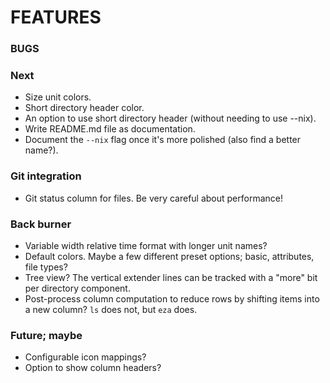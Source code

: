 # FEATURES

### BUGS

### Next
- Size unit colors.
- Short directory header color.
- An option to use short directory header (without needing to use --nix).
- Write README.md file as documentation.
- Document the `--nix` flag once it's more polished (also find a better name?).

### Git integration
- Git status column for files.  Be very careful about performance!

### Back burner
- Variable width relative time format with longer unit names?
- Default colors.  Maybe a few different preset options; basic, attributes, file types?
- Tree view?  The vertical extender lines can be tracked with a "more" bit per directory component.
- Post-process column computation to reduce rows by shifting items into a new column?  `ls` does not, but `eza` does.

### Future; maybe
- Configurable icon mappings?
- Option to show column headers?

